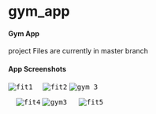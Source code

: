 # gym_app
#### Gym App
project Files are currently in master branch
#### App Screenshots
<kbd>![fit1](https://user-images.githubusercontent.com/90906602/136984387-324c8227-1da7-41d4-9a82-f5e68b8fe57a.PNG)
</kbd>
&nbsp;&nbsp;&nbsp;<kbd>![fit2](https://user-images.githubusercontent.com/90906602/136984418-c2b8326d-b173-4ff0-80b4-1062d3b394d4.PNG)</kbd>
<kbd>![gym 3](https://user-images.githubusercontent.com/90906602/136984479-27ca7674-c1af-4cc3-b7df-5adb284d66c1.PNG)</kbd>

&nbsp;&nbsp;&nbsp;&nbsp;<kbd>![fit4](https://user-images.githubusercontent.com/90906602/136984530-e2fd14ba-4c98-4046-9c4c-ab76ca9b6a3b.PNG)</kbd>
<kbd>![gym3](https://user-images.githubusercontent.com/90906602/136984611-86203764-dfd5-471b-81b3-c4661db452cb.PNG)
</kbd>
&nbsp;&nbsp;&nbsp;&nbsp;<kbd>![fit5](https://user-images.githubusercontent.com/90906602/136985341-a2923135-f8e2-475e-a0f4-753d99d3d9ac.PNG)</kbd>




